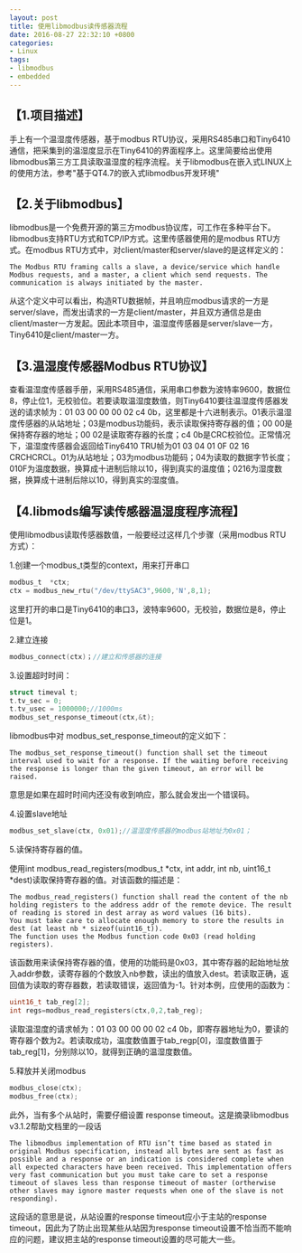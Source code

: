 ```yaml
---
layout: post
title: 使用libmodbus读传感器流程
date: 2016-08-27 22:32:10 +0800
categories:
- Linux
tags:
- libmodbus
- embedded
---
```


## 【1.项目描述】

手上有一个温湿度传感器，基于modbus RTU协议，采用RS485串口和Tiny6410通信，把采集到的温湿度显示在Tiny6410的界面程序上。这里简要给出使用libmodbus第三方工具读取温湿度的程序流程。关于libmodbus在嵌入式LINUX上的使用方法，参考"基于QT4.7的嵌入式libmodbus开发环境"

## 【2.关于libmodbus】
libmodbus是一个免费开源的第三方modbus协议库，可工作在多种平台下。libmodbus支持RTU方式和TCP/IP方式。这里传感器使用的是modbus RTU方式。在modbus RTU方式中，对client/master和server/slave的是这样定义的：

```
The Modbus RTU framing calls a slave, a device/service which handle Modbus requests, and a master, a client which send requests. The communication is always initiated by the master.
```

从这个定义中可以看出，构造RTU数据帧，并且响应modbus请求的一方是server/slave，而发出请求的一方是client/master，并且双方通信总是由client/master一方发起。因此本项目中，温湿度传感器是server/slave一方，Tiny6410是client/master一方。

## 【3.温湿度传感器Modbus RTU协议】

查看温湿度传感器手册，采用RS485通信，采用串口参数为波特率9600，数据位8，停止位1，无校验位。若要读取温湿度数值，则Tiny6410要往温湿度传感器发送的请求帧为：01 03 00 00 00 02 c4 0b，这里都是十六进制表示。01表示温湿度传感器的从站地址；03是modbus功能码，表示读取保持寄存器的值；00 00是保持寄存器的地址；00 02是读取寄存器的长度；c4 0b是CRC校验位。正常情况下，温湿度传感器会返回给Tiny6410 TRU帧为01 03 04 01 0F 02 16 CRCHCRCL。01为从站地址；03为modbus功能码；04为读取的数据字节长度；010F为温度数据，换算成十进制后除以10，得到真实的温度值；0216为湿度数据，换算成十进制后除以10，得到真实的湿度值。

## 【4.libmods编写读传感器温湿度程序流程】

使用libmodbus读取传感器数值，一般要经过这样几个步骤（采用modbus RTU方式）：

1.创建一个modbus_t类型的context，用来打开串口

```c
modbus_t  *ctx;
ctx = modbus_new_rtu("/dev/ttySAC3",9600,'N',8,1);
```

这里打开的串口是Tiny6410的串口3，波特率9600，无校验，数据位是8，停止位是1。

2.建立连接

```c
modbus_connect(ctx)；//建立和传感器的连接
```

3.设置超时时间：

```c
struct timeval t;
t.tv_sec = 0;
t.tv_usec = 1000000;//1000ms
modbus_set_response_timeout(ctx,&t);
```

libmodbus中对 modbus_set_response_timeout的定义如下：

```
The modbus_set_response_timeout() function shall set the timeout interval used to wait for a response. If the waiting before receiving the response is longer than the given timeout, an error will be raised.
```
意思是如果在超时时间内还没有收到响应，那么就会发出一个错误码。

4.设置slave地址

```c
modbus_set_slave(ctx, 0x01);//温湿度传感器的modbus站地址为0x01；
```

5.读保持寄存器的值。

使用int modbus_read_registers(modbus_t *ctx, int addr, int nb, uint16_t *dest)读取保持寄存器的值。对该函数的描述是：

```
The modbus_read_registers() function shall read the content of the nb holding registers to the address addr of the remote device. The result of reading is stored in dest array as word values (16 bits).
You must take care to allocate enough memory to store the results in dest (at least nb * sizeof(uint16_t)).
The function uses the Modbus function code 0x03 (read holding registers).
```

该函数用来读保持寄存器的值，使用的功能码是0x03，其中寄存器的起始地址放入addr参数，读寄存器的个数放入nb参数，读出的值放入dest。若读取正确，返回值为读取的寄存器数，若读取错误，返回值为-1。针对本例，应使用的函数为：

```c
uint16_t tab_reg[2];
int regs=modbus_read_registers(ctx,0,2,tab_reg);
```

读取温湿度的请求帧为：01 03 00 00 00 02 c4 0b，即寄存器地址为0，要读的寄存器个数为2。若读取成功，温度数值置于tab_regp[0]，湿度数值置于tab_reg[1]，分别除以10，就得到正确的温湿度数值。

5.释放并关闭modbus

```c
modbus_close(ctx); 
modbus_free(ctx);
```

此外，当有多个从站时，需要仔细设置 response timeout。这是摘录libmodbus v3.1.2帮助文档里的一段话

```
The libmodbus implementation of RTU isn’t time based as stated in original Modbus specification, instead all bytes are sent as fast as possible and a response or an indication is considered complete when all expected characters have been received. This implementation offers very fast communication but you must take care to set a response timeout of slaves less than response timeout of master (ortherwise other slaves may ignore master requests when one of the slave is not responding).
```

这段话的意思是说，从站设置的response timeout应小于主站的response timeout，因此为了防止出现某些从站因为response timeout设置不恰当而不能响应的问题，建议把主站的response timeout设置的尽可能大一些。